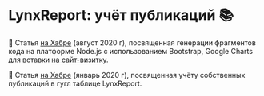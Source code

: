 # LynxReport: учёт публикаций :books:

:round_pushpin: Статья [на Хабре](https://habr.com/ru/post/515316/) (август 2020 г), посвященная генерации фрагментов кода на платформе Node.js с использованием Bootstrap, Google Charts для вставки [на сайт-визитку](https://github.com/empenoso/shardin.name).

:round_pushpin: Статья [на Хабре](https://habr.com/ru/post/485594/) (январь 2020 г), посвященная учёту собственных публикаций в гугл таблице LynxReport.
